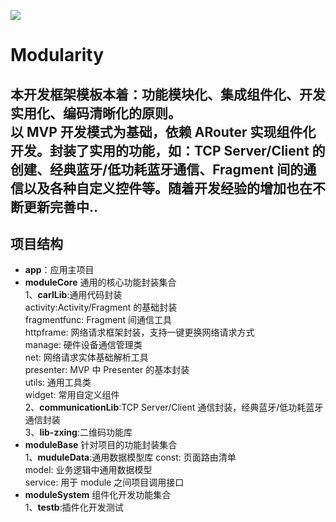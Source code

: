 ![](https://shitu-query-bj.bj.bcebos.com/2020-09-03/10/729487fce79fb1c3?authorization=bce-auth-v1%2F7e22d8caf5af46cc9310f1e3021709f3%2F2020-09-03T10%3A34%3A08Z%2F300%2Fhost%2F4665c75336899adc01bb9e7b07f7cf57e4314d447372407d58faea3d92b7f1ec)

# **Modularity**

本开发框架模板本着：功能模块化、集成组件化、开发实用化、编码清晰化的原则。  
以 MVP 开发模式为基础，依赖 ARouter 实现组件化开发。封装了实用的功能，如：TCP Server/Client 的创建、经典蓝牙/低功耗蓝牙通信、Fragment 间的通信以及各种自定义控件等。随着开发经验的增加也在不断更新完善中..
---
## **项目结构**

- **app**：应用主项目
- **moduleCore** 通用的核心功能封装集合  
1、**carlLib**:通用代码封装  
activity:Activity/Fragment 的基础封装  
fragmentfunc: Fragment 间通信工具  
httpframe: 网络请求框架封装，支持一键更换网络请求方式  
manage: 硬件设备通信管理类  
net: 网络请求实体基础解析工具  
presenter: MVP 中 Presenter 的基本封装  
utils: 通用工具类  
widget: 常用自定义组件  
2、**communicationLib**:TCP Server/Client 通信封装，经典蓝牙/低功耗蓝牙通信封装  
3、**lib-zxing**:二维码功能库
- **moduleBase** 针对项目的功能封装集合  
1、**muduleData**:通用数据模型库
const: 页面路由清单  
model: 业务逻辑中通用数据模型  
service: 用于 module 之间项目调用接口
- **moduleSystem** 组件化开发功能集合  
1、**testb**:插件化开发测试
